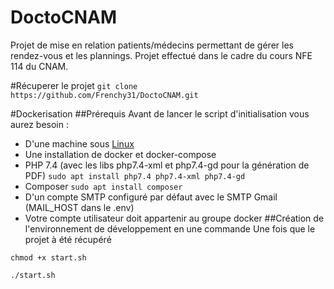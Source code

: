 # DoctoCNAM
Projet de mise en relation patients/médecins permettant de gérer les rendez-vous et les plannings.
Projet effectué dans le cadre du cours NFE 114 du CNAM.

#Récuperer le projet
`git clone https://github.com/Frenchy31/DoctoCNAM.git`

#Dockerisation
##Prérequis
Avant de lancer le script d'initialisation vous aurez besoin :
- D'une machine sous [Linux](https://www.opensourceforu.com/2020/03/reasons-to-use-linux/)
- Une installation de docker et docker-compose  
- PHP 7.4 (avec les libs php7.4-xml et php7.4-gd pour la génération de PDF)
  `sudo apt install php7.4 php7.4-xml php7.4-gd`
- Composer
  `sudo apt install composer`
- D'un compte SMTP configuré par défaut avec le SMTP Gmail (MAIL_HOST dans le .env)
- Votre compte utilisateur doit appartenir au groupe docker
##Création de l'environnement de développement en une commande 
Une fois que le projet à été récupéré

`chmod +x start.sh`

`./start.sh`
